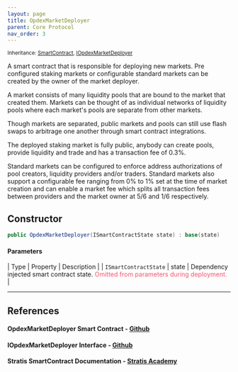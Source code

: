 ```yaml
---
layout: page
title: OpdexMarketDeployer
parent: Core Protocol
nav_order: 3
---
```


<small>Inheritance: [SmartContract](#references), [IOpdexMarketDeployer](#references)</small>

A smart contract that is responsible for deploying new markets. Pre configured staking markets or configurable standard markets can be created by the owner of the market deployer.

A market consists of many liquidity pools that are bound to the market that created them. Markets can be thought of as individual networks of liquidity pools where each market's pools are separate from other markets.

Though markets are separated, public markets and pools can still use flash swaps to arbitrage one another through smart contract integrations.

The deployed staking market is fully public, anybody can create pools, provide liquidity and trade and has a transaction fee of 0.3%.

Standard markets can be configured to enforce address authorizations of pool creators, liquidity providers and/or traders. Standard markets also support a configurable fee ranging from 0% to 1% set at the time of market creation and can enable a market fee which splits all transaction fees between providers and the market owner at 5/6 and 1/6 respectively.

## Constructor

```csharp
public OpdexMarketDeployer(ISmartContractState state) : base(state)
```

#### Parameters

| Type | Property | Description |
| `ISmartContractState` | state | Dependency injected smart contract state. <span style="color: #f7556b;"> Omitted from parameters during deployment.</span> |

---

## References

#### OpdexMarketDeployer Smart Contract - <a href="https://github.com/Opdex/opdex-v1-core/blob/main/src/Contracts/Deployer/OpdexMarketDeployer.cs" target="_blank">Github</a>

#### IOpdexMarketDeployer Interface - <a href="https://github.com/Opdex/opdex-v1-core/blob/main/src/Interfaces/Deployer/IOpdexMarketDeployer.cs" target="_blank">Github</a>

#### Stratis SmartContract Documentation - <a href="https://academy.stratisplatform.com/Architecture%20Reference/SmartContracts/working-with-contracts.html" target="_blank">Stratis Academy</a>
